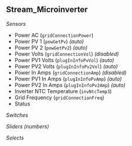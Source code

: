 ## Stream_Microinverter

*Sensors*
- Power AC (`gridConnectionPower`)
- Power PV 1 (`powGetPv`)   _(auto)_
- Power PV 2 (`powGetPv2`)   _(auto)_
- Power Volts (`gridConnectionVol`)   _(disabled)_
- Power PV1 Volts (`plugInInfoPvVol`)   _(auto)_
- Power PV2 Volts (`plugInInfoPv2Vol`)   _(auto)_
- Power In Amps (`gridConnectionAmp`)   _(disabled)_
- Power PV1 In Amps (`plugInInfoPvAmp`)   _(auto)_
- Power PV2 In Amps (`plugInInfoPv2Amp`)   _(auto)_
- Inverter NTC Temperature (`invNtcTemp3`)
- Grid Frequency (`gridConnectionFreq`)
- Status

*Switches*

*Sliders (numbers)*

*Selects*


